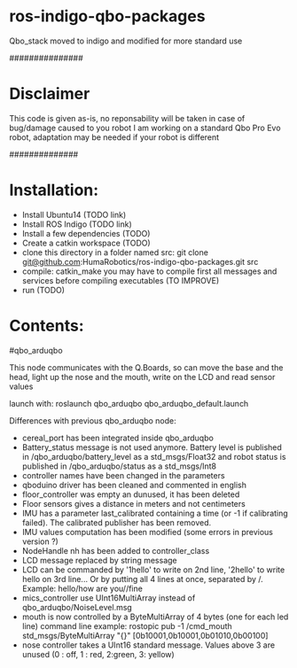 ros-indigo-qbo-packages
=======================

Qbo_stack moved to indigo and modified for more standard use

###############
# Disclaimer

 This code is given as-is, no reponsability will be taken in case of bug/damage caused to you robot
 I am working on a standard Qbo Pro Evo robot, adaptation may be needed if your robot is different

##############

Installation:
=============

- Install Ubuntu14 (TODO link)
- Install ROS Indigo (TODO link)
- Install a few dependencies (TODO)
- Create a catkin workspace (TODO)
- clone this directory in a folder named src:
  git clone git@github.com:HumaRobotics/ros-indigo-qbo-packages.git src
- compile:
  catkin_make
  you may have to compile first all messages and services before compiling executables (TO IMPROVE)
- run (TODO)


Contents:
=========

#qbo_arduqbo

This node communicates with the Q.Boards, so can move the base and the head, 
light up the nose and the mouth, write on the LCD and read sensor values

launch with:
roslaunch qbo_arduqbo qbo_arduqbo_default.launch

Differences with previous qbo_arduqbo node:
- cereal_port has been integrated inside qbo_arduqbo
- Battery_status message is not used anymore. Battery level is published in /qbo_arduqbo/battery_level as a std_msgs/Float32 and robot status is published in /qbo_arduqbo/status as a std_msgs/Int8
- controller names have been changed in the parameters
- qboduino driver has been cleaned and commented in english
- floor_controller was empty an dunused, it has been deleted
- Floor sensors gives a distance in meters and not centimeters
- IMU has a parameter last_calibrated containing a time (or -1 if calibrating failed). The calibrated publisher has been removed.
- IMU values computation has been modified (some errors in previous version ?)
- NodeHandle nh has been added to controller_class
- LCD message replaced by string message
- LCD can be commanded by '1hello' to write on 2nd line, '2hello' to write hello on 3rd line... Or by putting all 4 lines at once, separated by /. Example: hello/how are you//fine
- mics_controller use UInt16MultiArray instead of qbo_arduqbo/NoiseLevel.msg
- mouth is now controlled by a ByteMultiArray of 4 bytes (one for each led line)
command line example: rostopic pub -1 /cmd_mouth std_msgs/ByteMultiArray "{}" [0b10001,0b10001,0b01010,0b00100]
- nose controller takes a UInt16 standard message. Values above 3 are unused (0 : off, 1 : red, 2:green, 3: yellow)
